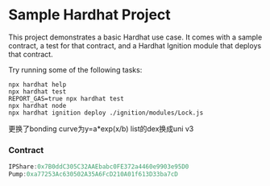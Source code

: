 # Sample Hardhat Project

This project demonstrates a basic Hardhat use case. It comes with a sample contract, a test for that contract, and a Hardhat Ignition module that deploys that contract.

Try running some of the following tasks:

```shell
npx hardhat help
npx hardhat test
REPORT_GAS=true npx hardhat test
npx hardhat node
npx hardhat ignition deploy ./ignition/modules/Lock.js
```

更换了bonding curve为y=a*exp(x/b)
list的dex换成uni v3


### Contract
```javascript
IPShare:0x7B0ddC305C32AAEbabc0FE372a4460e9903e95D0
Pump:0xa77253Ac630502A35A6FcD210A01f613D33ba7cD
```
